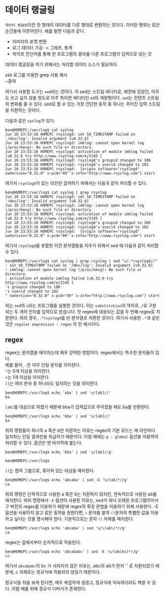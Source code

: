 # 데이터 랭글링

`데이터 랭글링`이란 한 형태의 데이터를 다른 형태로 변환하는 것이다. 이러한 행위는 많은 순간들에 이루어진다. 예를 들면 다음과 같다.
 - 이미지의 포맷 변환
 - 로그 데이터 가공 -> 그래프, 통계
 - 파이프 연산자를 통해 한 프로그램의 결과를 다른 프로그램의 입력으로 넣는 것

데이터 랭글링을 하기 위해서는 처리할 데이터 소스가 필요하다.

ssh 로그를 이용한 grep 사용 예시  
~중략

여기서 사용할 도구는 `sed`라는 것이다. 이 sed는 스트림 에디터로, 예전에 있었던, 아무도 쓰고 싶지 않을 정도로 아주 특이한 에디터인 `ed`의 개량형이다. `sed`는 컨텐츠 스트림의 변화를 줄 수 있다. sed로 할 수 있는 가장 간단한 동작 중 하나는 주어진 입력 스트림을 치환하는 것이다.

다음과 같은 `syslog`가 있다.

```console
ben@HOMEPC:/var/log$ cat syslog
Jun 10 23:53:16 HOMEPC rsyslogd: set SO_TIMESTAMP failed on '/dev/log': Invalid argument [v8.32.0]
Jun 10 23:53:16 HOMEPC rsyslogd: imklog: cannot open kernel log (/proc/kmsg): No such file or directory.
Jun 10 23:53:16 HOMEPC rsyslogd: activation of module imklog failed [v8.32.0 try http://www.rsyslog.com/e/2145 ]
Jun 10 23:53:16 HOMEPC rsyslogd: rsyslogd's groupid changed to 106
Jun 10 23:53:16 HOMEPC rsyslogd: rsyslogd's userid changed to 102
Jun 10 23:53:16 HOMEPC rsyslogd:  [origin software="rsyslogd" swVersion="8.32.0" x-pid="89" x-info="http://www.rsyslog.com"] start
```

여기서 `rsyslogd`가 있는 라인만 검색하기 위해서는 다음과 같이 처리할 수 있다.

```console
ben@HOMEPC:/var/log$ cat syslog | grep rsyslog
Jun 10 23:53:16 HOMEPC rsyslogd: set SO_TIMESTAMP failed on '/dev/log': Invalid argument [v8.32.0]
Jun 10 23:53:16 HOMEPC rsyslogd: imklog: cannot open kernel log (/proc/kmsg): No such file or directory.
Jun 10 23:53:16 HOMEPC rsyslogd: activation of module imklog failed [v8.32.0 try http://www.rsyslog.com/e/2145 ]
Jun 10 23:53:16 HOMEPC rsyslogd: rsyslogd's groupid changed to 106
Jun 10 23:53:16 HOMEPC rsyslogd: rsyslogd's userid changed to 102
Jun 10 23:53:16 HOMEPC rsyslogd:  [origin software="rsyslogd" swVersion="8.32.0" x-pid="89" x-info="http://www.rsyslog.com"] start
```

여기서 `rsyslogd`를 포함한 이전 문자열들을 지우기 위해서 sed 에 다음과 같이 처리할 수 있다.

```console
ben@HOMEPC:/var/log$ cat syslog | grep rsyslog | sed "s/.*rsyslogd//"
: set SO_TIMESTAMP failed on '/dev/log': Invalid argument [v8.32.0]
: imklog: cannot open kernel log (/proc/kmsg): No such file or directory.
: activation of module imklog failed [v8.32.0 try http://www.rsyslog.com/e/2145 ]
's groupid changed to 106
's userid changed to 102
" swVersion="8.32.0" x-pid="89" x-info="http://www.rsyslog.com"] start
```

위는 `sed`의 `s`라는 프로그램을 실행한 것이다. 이는 `substitution`의 약자로, `/`로 구분되는 두 개의 인자를 입력으로 받습니다. 첫 regex에 대응되는 값을 두 번째 regex로 치환한다. 위의 경우, `.*rsyslogd`를 빈 문자열로 치환한 것이다. 여기서 사용한 `.*`과 같은 것은 `regular expression : regex` 의 한 예시이다.

## regex

regex는 문자열을 매치하는데 매우 강력한 방법이다. regex에서는 특수한 문자들이 있다.  
예를 들어, `.`은 아무 단일 문자를 의미한다.  
`*`는 0개 이상을 의미한다.  
`+`는 1개 이상을 의미한다.  
`[]`는 여러 문자 중 하나라도 일치하는 것을 의미한다.

```console
ben@HOMEPC:/var/log$ echo 'aba' | sed 's/[ab]//'
ba
```
`[ab]`를 대상으로 하였기 때문에 bba가 입력값으로 주어졌을 때도 ba를 반환한다.

```console
ben@HOMEPC:/var/log$ echo 'bba' | sed 's/[ab]//'
ba
```

위의 명령들이 하나의 a 혹은 b만 치환하는 이유는 regex의 기본 모드는 매 라인마다 일치하는 단일 결과만을 취급하기 때문이다. 이럴 때에는 `g : global` 옵션을 이용하여 처리할 수 있다. 옵션은 맨 마지막에 붙는다.

```console
ben@HOMEPC:/var/log$ echo 'bba' | sed 's/[ab]//g'

ben@HOMEPC:/var/log$
```

`()`는 캡쳐 그룹으로, 묶어져 있는 대상을 매치한다.

```console
ben@HOMEPC:/var/log$ echo 'abcaba' | sed -E 's/(ab)*//g'
ca
```

위의 명령은 단독적으로 사용된 a 혹은 b는 치환하지 않지만, 연속적으로 사용된 ab를 매치한다. 위의 명령에서 `-E` 옵션이 사용된 이유는, sed가 워낙 오래된 프로그램이어서 구 버전의 regex를 이용하기 때문에 regex의 확장 문법을 이용하기 위해 사용한다. -E 옵션을 사용하지 않고 같은 동작을 원한다면, `\` 문자를 붙여 `()`문자의 특별한 값을 이용하고 싶다는 것을 명시해야 한다. 기본적으로는 문자 `()` 자체를 매치한다.

```console
ben@HOMEPC:/var/log$ echo 'abcaba' | sed 's/\(ab\)*//g'
ca
```

regex는 앞에서부터 순차적으로 적용된다.

```console
ben@HOMEPC:/var/log$ echo 'abcababc' | sed -E 's/(ab|bc)*//g'
cc
```

여기서 `abcababc`의 bc 가 사라지지 않은 이유는, abc의 ab가 먼저 '' 로 치환되었기 때문에, c 자체로는 정규식에 적용되지 않았기 때문이다.

정규식을 처음 보게 된다면, 매우 복잡하게 생겼고, 정규식에 익숙하더라도 벅찰 수 있다. 이럴 때를 위해 정규식 디버거가 존재한다.

